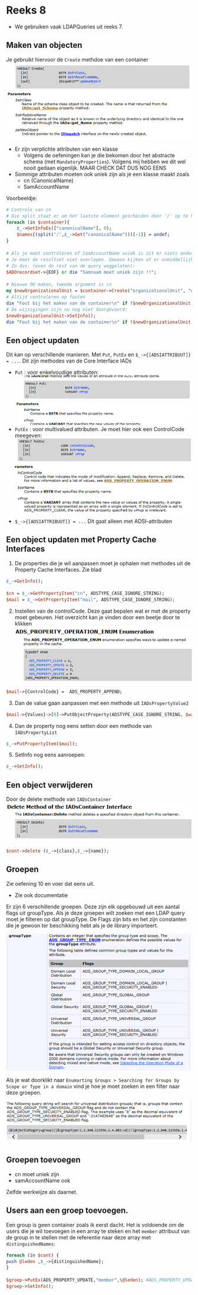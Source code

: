 # Reeks 8

- We gebruiken vaak LDAPQueries uit reeks 7.

## Maken van objecten

Je gebruikt hiervoor de `Create` methdoe van een container
![](2019-01-03-10-56-24.png)

- Er zijn verplichte attributen van een klasse
  - Volgens de oefeningen kan je die bekomen door het abstracte schema (met `MandatoryProperties`).
    Volgens mij hebben we dit wel nooit gedaan eigenlijk. MAAR CHECK DAT DUS NOG EENS
- Sommige attributen moeten ook uniek zijn als je een klasse maakt zoals
  - cn (CanonicalName)
  - SamAccountName

Voorbeeldje:

```perl
# Controle van cn
# Die split staat er om het laatste element gescheiden door '/' op te halen. Het is net dit wat uniek moet zijn
foreach (in $container){
    $_->GetInfoEx(["canonicalName"], 0);
    $names{(split('/',$_->Get("canonicalName")))[-1]} = undef;
}

# Als je moet controleren of SamAccountName uniek is zit er niets anders op dan een LDAP-query te schrijven
# Je moet de resultset niet overlopen. Gewoon kijken of er onmiddellijk EOF is.
# Zo dus: (even de rest van de query weggelaten):
$ADOrecordset->{EOF} or die "Samnaam moet uniek zijn !!";

# Nieuwe OU maken, tweede argument is cn
my $newOrganizationalUnit = $container->Create("organizationalUnit", "ou=test");
# Altijd controleren op fouten
die "Fout bij het maken van de container\n" if !$newOrganizationalUnit;
# De wijzigingen zijn nu nog niet doorgevoerd:
$newOrganizationalUnit->SetInfo();
die "Fout bij het maken van de container\n" if !$newOrganizationalUnit;
```

## Een object updaten

Dit kan op verschillende manieren. Met `Put`, `PutEx` en `$_->{[ADSIATTRIBUUT]} = ...`.
Dit zijn methodes van de Core Interface IADs

- `Put` : voor enkelvoudige attributen:
  ![](2019-01-03-11-25-24.png)
- `PutEx` : voor multivalued attributen. Je moet hier ook een ControlCode meegeven:
  ![](2019-01-03-11-25-04.png)
- `$_->{[ADSIATTRIBUUT]} = ...`
  Dit gaat alleen met ADSI-attributen

## Een object updaten met Property Cache Interfaces

1. De properties die je wil aanpassen moet je ophalen met methodes uit de Property Cache Interfaces. Zie blad

```perl
$_->GetInfo();

$cn = $_->GetPropertyItem("cn", ADSTYPE_CASE_IGNORE_STRING);
$mail = $_->GetPropertyItem("mail", ADSTYPE_CASE_IGNORE_STRING);
```

2. Instellen van de controlCode. Deze gaat bepalen wat er met de property moet gebeuren.
   Het overzicht kan je vinden door een beetje door te klikken
   ![](2019-01-03-11-31-31.png)

```perl
$mail->{ControlCode} =  ADS_PROPERTY_APPEND;
```

3. Dan de value gaan aanpassen met een methode uit `IADsPropertyValue2`

```perl
$mail->{Values}->[0]->PutObjectProperty(ADSTYPE_CASE_IGNORE_STRING, $waarde);
```

4. Dan de property nog eens setten door een methode van `IADsPropertyList`

```perl
$_->PutPropertyItem($mail);
```

5. SetInfo nog eens aanroepen:

```perl
$_->SetInfo();
```

## Een object verwijderen

Door de delete methode van `IADsContainer`
![](2019-01-03-11-35-35.png)

```perl
$cont->delete ($_->{class},$_->{name});
```

## Groepen

Zie oefening 10 en voer dat eens uit.

- Zie ook documentatie

Er zijn 6 verschillende groepen. Deze zijn elk opgebouwd uit een aantal flags uit groupType.
Als je deze groepen wilt zoeken met een LDAP query moet je filteren op dat groupType.
De Flags zijn bits en het zijn constanten die je gewoon ter beschikking hebt als je de library
importeert.

![](2019-01-03-11-40-01.png)

Als je wat doorklikt naar `Enumarting Groups > Searching for Groups by Scope or Type in a domain`
vind je hoe je moet zoeken in een filter naar deze groepen.

![](2019-01-03-11-44-33.png)

## Groepen toevoegen

- cn moet uniek zijn
- samAccountName ook

Zelfde werkwijze als daarnet.

## Users aan een groep toevoegen.

Een group is geen container zoals ik eerst dacht. Het is voldoende om de users die je wil toevoegen in een array
te steken en het `member` attribuut van de group in te stellen met de referentie
naar deze array met `distinguishedNames`:

```perl
foreach (in $cont) {
push @leden ,$_->{distinguishedName};
}

$groep->PutEx(ADS_PROPERTY_UPDATE,"member",\@leden); #ADS_PROPERTY_UPDATE=2
$groep->SetInfo();
```
